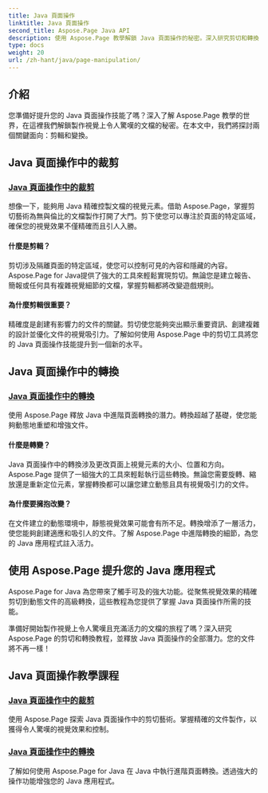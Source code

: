 ```yaml
---
title: Java 頁面操作
linktitle: Java 頁面操作
second_title: Aspose.Page Java API
description: 使用 Aspose.Page 教學解鎖 Java 頁面操作的秘密。深入研究剪切和轉換，輕鬆製作視覺上令人驚嘆的文檔。
type: docs
weight: 20
url: /zh-hant/java/page-manipulation/
---
```


## 介紹

您準備好提升您的 Java 頁面操作技能了嗎？深入了解 Aspose.Page 教學的世界，在這裡我們解鎖製作視覺上令人驚嘆的文檔的秘密。在本文中，我們將探討兩個關鍵面向：剪輯和變換。

## Java 頁面操作中的裁剪

### [Java 頁面操作中的裁剪](./clipping/)

想像一下，能夠用 Java 精確控製文檔的視覺元素。借助 Aspose.Page，掌握剪切藝術為無與倫比的文檔製作打開了大門。剪下使您可以專注於頁面的特定區域，確保您的視覺效果不僅精確而且引人入勝。

#### 什麼是剪輯？

剪切涉及隔離頁面的特定區域，使您可以控制可見的內容和隱藏的內容。 Aspose.Page for Java提供了強大的工具來輕鬆實現剪切。無論您是建立報告、簡報或任何具有複雜視覺細節的文檔，掌握剪輯都將改變遊戲規則。

#### 為什麼剪輯很重要？

精確度是創建有影響力的文件的關鍵。剪切使您能夠突出顯示重要資訊、創建複雜的設計並優化文件的視覺吸引力。了解如何使用 Aspose.Page 中的剪切工具將您的 Java 頁面操作技能提升到一個新的水平。

## Java 頁面操作中的轉換

### [Java 頁面操作中的轉換](./transformations/)

使用 Aspose.Page 釋放 Java 中進階頁面轉換的潛力。轉換超越了基礎，使您能夠動態地重塑和增強文件。

#### 什麼是轉變？

Java 頁面操作中的轉換涉及更改頁面上視覺元素的大小、位置和方向。 Aspose.Page 提供了一組強大的工具來輕鬆執行這些轉換。無論您需要旋轉、縮放還是重新定位元素，掌握轉換都可以讓您建立動態且具有視覺吸引力的文件。

#### 為什麼要擁抱改變？

在文件建立的動態環境中，靜態視覺效果可能會有所不足。轉換增添了一層活力，使您能夠創建適應和吸引人的文件。了解 Aspose.Page 中進階轉換的細節，為您的 Java 應用程式註入活力。

## 使用 Aspose.Page 提升您的 Java 應用程式

Aspose.Page for Java 為您帶來了觸手可及的強大功能。從聚焦視覺效果的精確剪切到動態文件的高級轉換，這些教程為您提供了掌握 Java 頁面操作所需的技能。

準備好開始製作視覺上令人驚嘆且充滿活力的文檔的旅程了嗎？深入研究 Aspose.Page 的剪切和轉換教程，並釋放 Java 頁面操作的全部潛力。您的文件將不再一樣！
## Java 頁面操作教學課程
### [Java 頁面操作中的裁剪](./clipping/)
使用 Aspose.Page 探索 Java 頁面操作中的剪切藝術。掌握精確的文件製作，以獲得令人驚嘆的視覺效果和控制。
### [Java 頁面操作中的轉換](./transformations/)
了解如何使用 Aspose.Page for Java 在 Java 中執行進階頁面轉換。透過強大的操作功能增強您的 Java 應用程式。